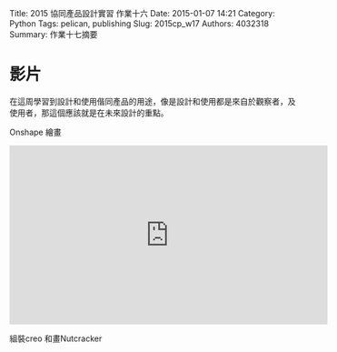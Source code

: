 Title: 2015 協同產品設計實習 作業十六
Date: 2015-01-07 14:21
Category: Python
Tags: pelican, publishing
Slug: 2015cp_w17
Authors: 4032318
Summary: 作業十七摘要


影片
============

在這周學習到設計和使用偕同產品的用途，像是設計和使用都是來自於觀察者，及使用者，那這個應該就是在未來設計的重點。

Onshape 繪畫

<iframe width="560" height="315" src="https://www.youtube.com/embed/kd51QZzei1Y" frameborder="0" allowfullscreen></iframe>

組裝creo 和畫Nutcracker




